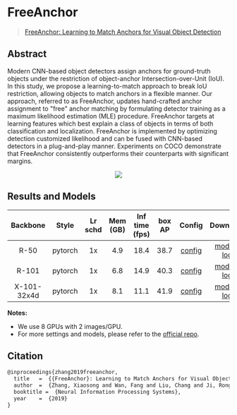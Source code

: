 # FreeAnchor

> [FreeAnchor: Learning to Match Anchors for Visual Object Detection](https://arxiv.org/abs/1909.02466)

<!-- [ALGORITHM] -->

## Abstract

Modern CNN-based object detectors assign anchors for ground-truth objects under the restriction of object-anchor Intersection-over-Unit (IoU). In this study, we propose a learning-to-match approach to break IoU restriction, allowing objects to match anchors in a flexible manner. Our approach, referred to as FreeAnchor, updates hand-crafted anchor assignment to "free" anchor matching by formulating detector training as a maximum likelihood estimation (MLE) procedure. FreeAnchor targets at learning features which best explain a class of objects in terms of both classification and localization. FreeAnchor is implemented by optimizing detection customized likelihood and can be fused with CNN-based detectors in a plug-and-play manner. Experiments on COCO demonstrate that FreeAnchor consistently outperforms their counterparts with significant margins.

<div align=center>
<img src="https://user-images.githubusercontent.com/40661020/143886006-8374bf9b-28af-442e-9abf-eb16562bb7d3.png"/>
</div>

## Results and Models

|  Backbone   |  Style  | Lr schd | Mem (GB) | Inf time (fps) | box AP |                      Config                      |                                                                                                                                                                                                        Download                                                                                                                                                                                                         |
| :---------: | :-----: | :-----: | :------: | :------------: | :----: | :----------------------------------------------: | :---------------------------------------------------------------------------------------------------------------------------------------------------------------------------------------------------------------------------------------------------------------------------------------------------------------------------------------------------------------------------------------------------------------------: |
|    R-50     | pytorch |   1x    |   4.9    |      18.4      |  38.7  |    [config](./freeanchor_r50_fpn_1x_coco.py)     |               [model](https://pub-ed9ed750ddcc469da251e2d1a2cea382.r2.dev/mmdetection/v2.0/free_anchor/retinanet_free_anchor_r50_fpn_1x_coco/retinanet_free_anchor_r50_fpn_1x_coco_20200130-0f67375f.pth) \| [log](https://pub-ed9ed750ddcc469da251e2d1a2cea382.r2.dev/mmdetection/v2.0/free_anchor/retinanet_free_anchor_r50_fpn_1x_coco/retinanet_free_anchor_r50_fpn_1x_coco_20200130_095625.log.json)               |
|    R-101    | pytorch |   1x    |   6.8    |      14.9      |  40.3  |    [config](./freeanchor_r101_fpn_1x_coco.py)    |             [model](https://pub-ed9ed750ddcc469da251e2d1a2cea382.r2.dev/mmdetection/v2.0/free_anchor/retinanet_free_anchor_r101_fpn_1x_coco/retinanet_free_anchor_r101_fpn_1x_coco_20200130-358324e6.pth) \| [log](https://pub-ed9ed750ddcc469da251e2d1a2cea382.r2.dev/mmdetection/v2.0/free_anchor/retinanet_free_anchor_r101_fpn_1x_coco/retinanet_free_anchor_r101_fpn_1x_coco_20200130_100723.log.json)             |
| X-101-32x4d | pytorch |   1x    |   8.1    |      11.1      |  41.9  | [config](./freeanchor_x101-32x4d_fpn_1x_coco.py) | [model](https://pub-ed9ed750ddcc469da251e2d1a2cea382.r2.dev/mmdetection/v2.0/free_anchor/retinanet_free_anchor_x101_32x4d_fpn_1x_coco/retinanet_free_anchor_x101_32x4d_fpn_1x_coco_20200130-d4846968.pth) \| [log](https://pub-ed9ed750ddcc469da251e2d1a2cea382.r2.dev/mmdetection/v2.0/free_anchor/retinanet_free_anchor_x101_32x4d_fpn_1x_coco/retinanet_free_anchor_x101_32x4d_fpn_1x_coco_20200130_095627.log.json) |

**Notes:**

- We use 8 GPUs with 2 images/GPU.
- For more settings and models, please refer to the [official repo](https://github.com/zhangxiaosong18/FreeAnchor).

## Citation

```latex
@inproceedings{zhang2019freeanchor,
  title   =  {{FreeAnchor}: Learning to Match Anchors for Visual Object Detection},
  author  =  {Zhang, Xiaosong and Wan, Fang and Liu, Chang and Ji, Rongrong and Ye, Qixiang},
  booktitle =  {Neural Information Processing Systems},
  year    =  {2019}
}
```
